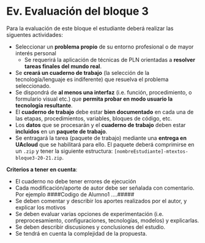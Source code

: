 
Ev. Evaluación del bloque 3
====================================

Para la evaluación de este bloque el estudiante deberá realizar las siguentes actividades:

- Seleccionar un **problema propio** de su entorno profesional o de mayor interés personal
  - Se requerirá la aplicación de técnicas de PLN orientadas a **resolver tareas finales del mundo real**.
- Se **creará un cuaderno de trabajo** (la selección de la tecnología/lenguaje es indiferente) que resuelva el problema seleccionado.
- Se dispondrá de **al menos una interfaz** (i.e. función, procedimiento, o formulario visual etc.) que **permita probar en modo usuario la tecnología resultante**.
- El **cuaderno de trabajo** debe estar **bien documentado** en cada una de las etapas, procedimientos, variables, bloques de código, etc.  
- Los **datos** que se procesarán y el **cuaderno de trabajo** deben estar **incluidos** en un  **paquete de trabajo**.
- Se entragará la tarea (paquete de trabajo) mediante una **entrega en UAcloud** que se habilitará para ello. El paquete deberá comprimirse en un ``.zip`` y tener la siguiente estructura: ``[nombreEstudiante]-mtextos-bloque3-20-21.zip``.



**Criterios a tener en cuenta**:

- El cuaderno no debe tener errores de ejecución
- Cada modificación/aporte de autor debe ser señalada con comentario. Por ejemplo ####Codigo de Alumno1 ....#####
- Se deben comentar y describir los aportes realizados por el autor, y explicar los motivos
- Se deben evaluar varias opciones de experimentación (i.e. preprocesamiento, configuraciones, tecnologías, modelos) y explicarlas. 
- Se deben describir discusiones y conclusiones del estudio.
- Se tendrá en cuenta la complejidad de la propuesta.
